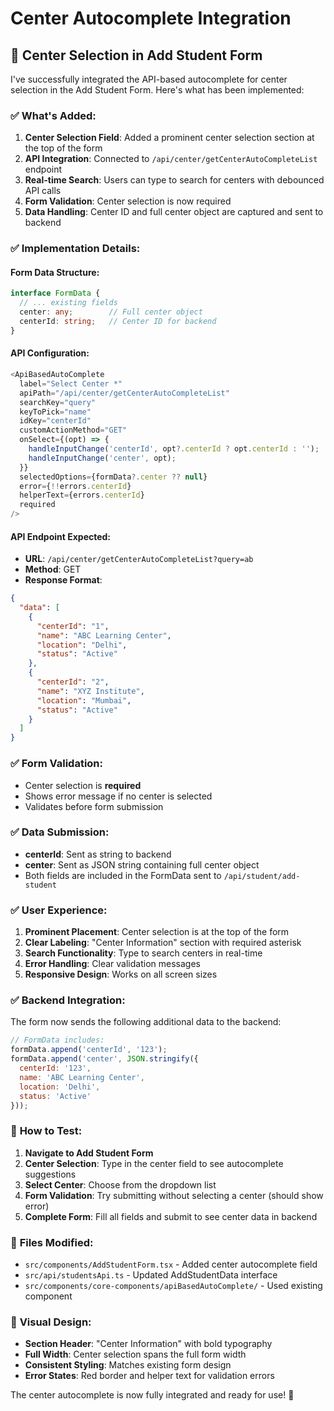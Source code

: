 # Center Autocomplete Integration

## 🎯 **Center Selection in Add Student Form**

I've successfully integrated the API-based autocomplete for center selection in the Add Student Form. Here's what has been implemented:

### ✅ **What's Added:**

1. **Center Selection Field**: Added a prominent center selection section at the top of the form
2. **API Integration**: Connected to `/api/center/getCenterAutoCompleteList` endpoint
3. **Real-time Search**: Users can type to search for centers with debounced API calls
4. **Form Validation**: Center selection is now required
5. **Data Handling**: Center ID and full center object are captured and sent to backend

### ✅ **Implementation Details:**

#### **Form Data Structure:**
```typescript
interface FormData {
  // ... existing fields
  center: any;        // Full center object
  centerId: string;   // Center ID for backend
}
```

#### **API Configuration:**
```typescript
<ApiBasedAutoComplete
  label="Select Center *"
  apiPath="/api/center/getCenterAutoCompleteList"
  searchKey="query"
  keyToPick="name"
  idKey="centerId"
  customActionMethod="GET"
  onSelect={(opt) => {
    handleInputChange('centerId', opt?.centerId ? opt.centerId : '');
    handleInputChange('center', opt);
  }}
  selectedOptions={formData?.center ?? null}
  error={!!errors.centerId}
  helperText={errors.centerId}
  required
/>
```

#### **API Endpoint Expected:**
- **URL**: `/api/center/getCenterAutoCompleteList?query=ab`
- **Method**: GET
- **Response Format**:
```json
{
  "data": [
    {
      "centerId": "1",
      "name": "ABC Learning Center",
      "location": "Delhi",
      "status": "Active"
    },
    {
      "centerId": "2", 
      "name": "XYZ Institute",
      "location": "Mumbai",
      "status": "Active"
    }
  ]
}
```

### ✅ **Form Validation:**
- Center selection is **required**
- Shows error message if no center is selected
- Validates before form submission

### ✅ **Data Submission:**
- **centerId**: Sent as string to backend
- **center**: Sent as JSON string containing full center object
- Both fields are included in the FormData sent to `/api/student/add-student`

### ✅ **User Experience:**
1. **Prominent Placement**: Center selection is at the top of the form
2. **Clear Labeling**: "Center Information" section with required asterisk
3. **Search Functionality**: Type to search centers in real-time
4. **Error Handling**: Clear validation messages
5. **Responsive Design**: Works on all screen sizes

### ✅ **Backend Integration:**
The form now sends the following additional data to the backend:
```javascript
// FormData includes:
formData.append('centerId', '123');
formData.append('center', JSON.stringify({
  centerId: '123',
  name: 'ABC Learning Center',
  location: 'Delhi',
  status: 'Active'
}));
```

### 🚀 **How to Test:**

1. **Navigate to Add Student Form**
2. **Center Selection**: Type in the center field to see autocomplete suggestions
3. **Select Center**: Choose from the dropdown list
4. **Form Validation**: Try submitting without selecting a center (should show error)
5. **Complete Form**: Fill all fields and submit to see center data in backend

### 📁 **Files Modified:**
- `src/components/AddStudentForm.tsx` - Added center autocomplete field
- `src/api/studentsApi.ts` - Updated AddStudentData interface
- `src/components/core-components/apiBasedAutoComplete/` - Used existing component

### 🎨 **Visual Design:**
- **Section Header**: "Center Information" with bold typography
- **Full Width**: Center selection spans the full form width
- **Consistent Styling**: Matches existing form design
- **Error States**: Red border and helper text for validation errors

The center autocomplete is now fully integrated and ready for use! 🎉
